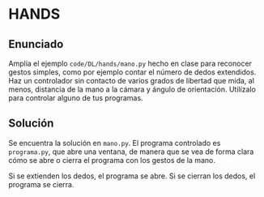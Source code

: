 # HANDS 
## Enunciado
Amplía el ejemplo `code/DL/hands/mano.py` hecho en clase para reconocer gestos simples, como por ejemplo contar el número de dedos extendidos. Haz un controlador sin contacto de varios grados de libertad que mida, al menos, distancia de la mano a la cámara y ángulo de orientación. Utilízalo para controlar alguno de tus programas.

## Solución
Se encuentra la solución en `mano.py`. El programa controlado es `programa.py`, que abre una ventana, de manera que se vea de forma clara cómo se abre o cierra el programa con los gestos de la mano. 

Si se extienden los dedos, el programa se abre. Si se cierran los dedos, el programa se cierra.

